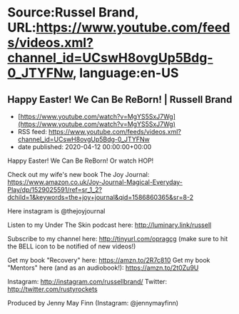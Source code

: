 # Source:Russel Brand, URL:https://www.youtube.com/feeds/videos.xml?channel_id=UCswH8ovgUp5Bdg-0_JTYFNw, language:en-US

## Happy Easter! We Can Be ReBorn! | Russell Brand
 - [https://www.youtube.com/watch?v=MgYS5SxJ7Wg](https://www.youtube.com/watch?v=MgYS5SxJ7Wg)
 - RSS feed: https://www.youtube.com/feeds/videos.xml?channel_id=UCswH8ovgUp5Bdg-0_JTYFNw
 - date published: 2020-04-12 00:00:00+00:00

Happy Easter! We Can Be ReBorn! Or watch HOP!

Check out my wife's new book The Joy Journal: https://www.amazon.co.uk/Joy-Journal-Magical-Everyday-Play/dp/1529025591/ref=sr_1_2?dchild=1&keywords=the+joy+journal&qid=1586860365&sr=8-2

Here instagram is @thejoyjournal 

Listen to my Under The Skin podcast here: 
http://luminary.link/russell

Subscribe to my channel here: http://tinyurl.com/opragcg
(make sure to hit the BELL icon to be notified of new videos!)

Get my book "Recovery" here: https://amzn.to/2R7c810
Get my book "Mentors" here (and as an audiobook!): https://amzn.to/2t0Zu9U

Instagram: http://instagram.com/russellbrand/
Twitter: http://twitter.com/rustyrockets

Produced by Jenny May Finn (Instagram: @jennymayfinn)


